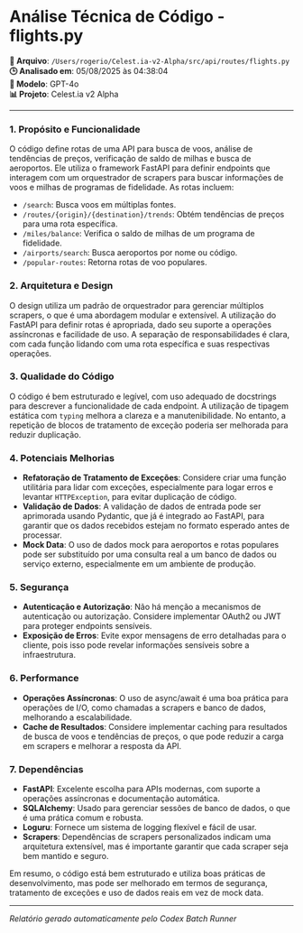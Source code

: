 # Análise Técnica de Código - flights.py

**📁 Arquivo**: `/Users/rogerio/Celest.ia-v2-Alpha/src/api/routes/flights.py`  
**🕒 Analisado em**: 05/08/2025 às 04:38:04  
**🤖 Modelo**: GPT-4o  
**📊 Projeto**: Celest.ia v2 Alpha  

---

### 1. Propósito e Funcionalidade

O código define rotas de uma API para busca de voos, análise de tendências de preços, verificação de saldo de milhas e busca de aeroportos. Ele utiliza o framework FastAPI para definir endpoints que interagem com um orquestrador de scrapers para buscar informações de voos e milhas de programas de fidelidade. As rotas incluem:

- `/search`: Busca voos em múltiplas fontes.
- `/routes/{origin}/{destination}/trends`: Obtém tendências de preços para uma rota específica.
- `/miles/balance`: Verifica o saldo de milhas de um programa de fidelidade.
- `/airports/search`: Busca aeroportos por nome ou código.
- `/popular-routes`: Retorna rotas de voo populares.

### 2. Arquitetura e Design

O design utiliza um padrão de orquestrador para gerenciar múltiplos scrapers, o que é uma abordagem modular e extensível. A utilização do FastAPI para definir rotas é apropriada, dado seu suporte a operações assíncronas e facilidade de uso. A separação de responsabilidades é clara, com cada função lidando com uma rota específica e suas respectivas operações.

### 3. Qualidade do Código

O código é bem estruturado e legível, com uso adequado de docstrings para descrever a funcionalidade de cada endpoint. A utilização de tipagem estática com `typing` melhora a clareza e a manutenibilidade. No entanto, a repetição de blocos de tratamento de exceção poderia ser melhorada para reduzir duplicação.

### 4. Potenciais Melhorias

- **Refatoração de Tratamento de Exceções**: Considere criar uma função utilitária para lidar com exceções, especialmente para logar erros e levantar `HTTPException`, para evitar duplicação de código.
- **Validação de Dados**: A validação de dados de entrada pode ser aprimorada usando Pydantic, que já é integrado ao FastAPI, para garantir que os dados recebidos estejam no formato esperado antes de processar.
- **Mock Data**: O uso de dados mock para aeroportos e rotas populares pode ser substituído por uma consulta real a um banco de dados ou serviço externo, especialmente em um ambiente de produção.

### 5. Segurança

- **Autenticação e Autorização**: Não há menção a mecanismos de autenticação ou autorização. Considere implementar OAuth2 ou JWT para proteger endpoints sensíveis.
- **Exposição de Erros**: Evite expor mensagens de erro detalhadas para o cliente, pois isso pode revelar informações sensíveis sobre a infraestrutura.

### 6. Performance

- **Operações Assíncronas**: O uso de async/await é uma boa prática para operações de I/O, como chamadas a scrapers e banco de dados, melhorando a escalabilidade.
- **Cache de Resultados**: Considere implementar caching para resultados de busca de voos e tendências de preços, o que pode reduzir a carga em scrapers e melhorar a resposta da API.

### 7. Dependências

- **FastAPI**: Excelente escolha para APIs modernas, com suporte a operações assíncronas e documentação automática.
- **SQLAlchemy**: Usado para gerenciar sessões de banco de dados, o que é uma prática comum e robusta.
- **Loguru**: Fornece um sistema de logging flexível e fácil de usar.
- **Scrapers**: Dependências de scrapers personalizados indicam uma arquitetura extensível, mas é importante garantir que cada scraper seja bem mantido e seguro.

Em resumo, o código está bem estruturado e utiliza boas práticas de desenvolvimento, mas pode ser melhorado em termos de segurança, tratamento de exceções e uso de dados reais em vez de mock data.

---

*Relatório gerado automaticamente pelo Codex Batch Runner*
